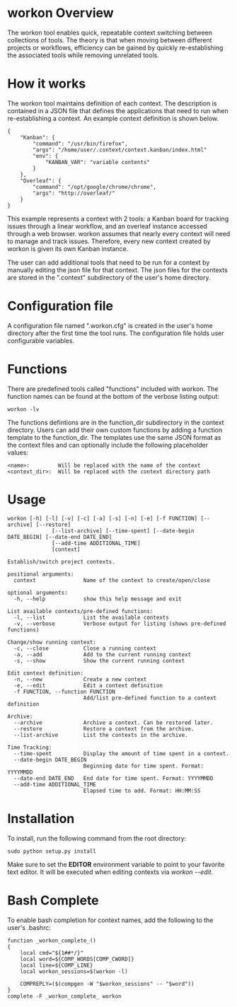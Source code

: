 # workon Overview

The workon tool enables quick, repeatable context switching between collections of tools. The theory is that when moving between different projects or workflows, efficiency can be gained by quickly re-establishing the associated tools while removing unrelated tools.

# How it works

The workon tool maintains definition of each context. The description is contained in a JSON file that defines the applications that need to run when re-establishing a context. An example context definition is shown below.


    {
        "Kanban": {
            "command": "/usr/bin/firefox",
            "args": "/home/user/.context/context.kanban/index.html"
            "env": {
                "KANBAN_VAR": "variable contents"
            }
        },
        "Overleaf": {
            "command": "/opt/google/chrome/chrome",
            "args": "http://overleaf/"
        }
    }

This example represents a context with 2 tools: a Kanban board for tracking issues through a linear workflow, and an overleaf instance accessed through a web browser. workon assumes that nearly every context will need to manage and track issues. Therefore, every new context created by workon is given its own Kanban instance.

The user can add additional tools that need to be run for a context by manually editing the json file for that context. The json files for the contexts are stored in the ".context" subdirectory of the user's home directory.

# Configuration file

A configuration file named ".workon.cfg" is created in the user's home directory after the first time the tool runs. The configuration file holds user configurable variables.

# Functions

There are predefined tools called "functions" included with workon. The function names can be found at the bottom of the verbose listing output:

    workon -lv

The functions defintions are in the function_dir subdirectory in the context directory. Users can add their own custom functions by adding a function template to the function_dir. The templates use the same JSON format as the context files and can optionally include the following placeholder values:

    <name>:         Will be replaced with the name of the context
    <context_dir>:  Will be replaced with the context directory path

# Usage

    workon [-h] [-l] [-v] [-c] [-a] [-s] [-n] [-e] [-f FUNCTION] [--archive] [--restore]
                  [--list-archive] [--time-spent] [--date-begin DATE_BEGIN] [--date-end DATE_END]
                  [--add-time ADDITIONAL_TIME]
                  [context]
    
    Establish/switch project contexts.
    
    positional arguments:
      context               Name of the context to create/open/close
    
    optional arguments:
      -h, --help            show this help message and exit
    
    List available contexts/pre-defined functions:
      -l, --list            List the available contexts
      -v, --verbose         Verbose output for listing (shows pre-defined functions)
    
    Change/show running context:
      -c, --close           Close a running context
      -a, --add             Add to the current running context
      -s, --show            Show the current running context
    
    Edit context definition:
      -n, --new             Create a new context
      -e, --edit            Edit a context definition
      -f FUNCTION, --function FUNCTION
                            Add/list pre-defined function to a context definition
    
    Archive:
      --archive             Archive a context. Can be restored later.
      --restore             Restore a context from the archive.
      --list-archive        List the contexts in the archive.
    
    Time Tracking:
      --time-spent          Display the amount of time spent in a context.
      --date-begin DATE_BEGIN
                            Beginning date for time spent. Format: YYYYMMDD
      --date-end DATE_END   End date for time spent. Format: YYYYMMDD
      --add-time ADDITIONAL_TIME
                            Elapsed time to add. Format: HH:MM:SS

# Installation

To install, run the following command from the root directory:

    sudo python setup.py install

Make sure to set the **EDITOR** environment variable to point to your favorite text editor. 
It will be executed when editing contexts via *workon --edit*.

# Bash Complete

To enable bash completion for context names, add the following to the user's .bashrc:


    function _workon_complete_()
    {
        local cmd="${1##*/}"
        local word=${COMP_WORDS[COMP_CWORD]}
        local line=${COMP_LINE}
        local workon_sessions=$(workon -l)
    
        COMPREPLY=($(compgen -W "$workon_sessions" -- "$word"))
    }
    complete -F _workon_complete_ workon

